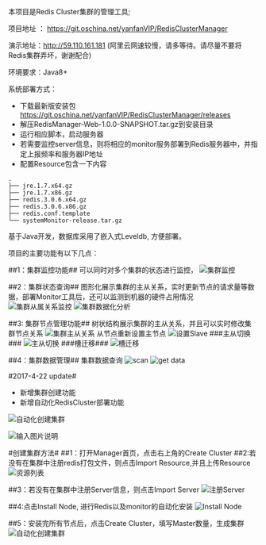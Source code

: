 本项目是Redis Cluster集群的管理工具;

项目地址 ： https://git.oschina.net/yanfanVIP/RedisClusterManager

演示地址：http://59.110.161.181 (阿里云网速较慢，请多等待。请尽量不要将Redis集群弄坏，谢谢配合)

环境要求：Java8+

系统部署方式：

* 下载最新版安装包 https://git.oschina.net/yanfanVIP/RedisClusterManager/releases
* 解压RedisManager-Web-1.0.0-SNAPSHOT.tar.gz到安装目录
* 运行相应脚本，启动服务器
* 若需要监控server信息，则将相应的monitor服务部署到Redis服务器中，并指定上报频率和服务器IP地址
* 配置Resource包含一下内容

```
.
├── jre.1.7.x64.gz
├── jre.1.7.x86.gz
├── redis.3.0.6.x64.gz
├── redis.3.0.6.x86.gz
├── redis.conf.template
└── systemMonitor-release.tar.gz

```

基于Java开发，数据库采用了嵌入式Leveldb, 方便部署。

项目的主要功能有以下几点：

##1：集群监控功能##
可以同时对多个集群的状态进行监控，
![集群监控](https://git.oschina.net/uploads/images/2017/0419/170942_b0e86736_37113.jpeg "集群监控")

##2：集群状态查询##
图形化展示集群的主从关系，实时更新节点的请求量等数据，部署Monitor工具后，还可以监测到机器的硬件占用情况
![集群从属关系监控](https://git.oschina.net/uploads/images/2017/0419/171259_82ccbfa8_37113.jpeg "集群从属关系监控")
![集群数据化分析](https://git.oschina.net/uploads/images/2017/0419/171333_2e5a44a0_37113.jpeg "集群数据化分析")

##3: 集群节点管理功能##
树状结构展示集群的主从关系，并且可以实时修改集群节点关系
![集群主从关系](https://git.oschina.net/uploads/images/2017/0419/171531_da3fddf2_37113.jpeg "集群主从关系")
从节点重新设置主节点
![设置Slave](https://git.oschina.net/uploads/images/2017/0419/171830_099b87a2_37113.jpeg "设置Slave")
###主从切换###
![主从切换](https://git.oschina.net/uploads/images/2017/0419/171902_d8c8dc2b_37113.jpeg "主从切换")
###槽迁移###
![槽迁移](https://git.oschina.net/uploads/images/2017/0419/171930_a40b6533_37113.jpeg "槽迁移")

##4：集群数据管理##
集群数据查询
![scan](https://git.oschina.net/uploads/images/2017/0419/172117_a7256d26_37113.jpeg "scan")
![get data](https://git.oschina.net/uploads/images/2017/0419/172133_94c81f28_37113.jpeg "get data")


#2017-4-22 update#
* 新增集群创建功能
* 新增自动化RedisCluster部署功能

![自动化创建集群](https://git.oschina.net/uploads/images/2017/0422/161332_269f2649_37113.jpeg "自动化创建集群")

![输入图片说明](https://git.oschina.net/uploads/images/2017/0422/161407_826e6953_37113.jpeg "在这里输入图片标题")

#创建集群方法#
##1：打开Manager首页，点击右上角的Create Cluster
##2:若没有在集群中注册redis打包文件，则点击Import Resource,并且上传Resource
![资源列表](https://git.oschina.net/uploads/images/2017/0422/162556_b7ed34f5_37113.jpeg "资源列表")

##3：若没有在集群中注册Server信息，则点击Import Server
![注册Server](https://git.oschina.net/uploads/images/2017/0422/162730_b7c95c8e_37113.jpeg "注册Server")

##4:点击Install Node, 进行Redis以及monitor的自动化安装
![Install Node](https://git.oschina.net/uploads/images/2017/0422/162900_83341e55_37113.jpeg "Install Node")

##5：安装完所有节点后，点击Create Cluster，填写Master数量，生成集群
![自动化创建集群](https://git.oschina.net/uploads/images/2017/0422/161332_269f2649_37113.jpeg "自动化创建集群")
